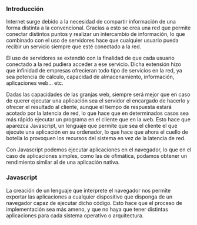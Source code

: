 ### Introducción

Internet surge debido a la necesidad de compartir información de una forma distinta a la convencional. Gracias a esto se crea una red que permite conectar distintos puntos y realizar un intercambio de información, lo que combinado con el uso de servidores hace que cualquier usuario pueda recibir un servicio siempre que esté conectado a la red.

El uso de servidores se extendió con la finalidad de que cada usuario conectado a la red pudiera acceder a ese servicio. Dicha extensión hizo que infinidad de empresas ofrecieran todo tipo de servicios en la red, ya sea potencia de cálculo, capacidad de almacenamiento, información, aplicaciones web... etc.  

Dadas las capacidades de las granjas web, siempre será mejor que en caso de querer ejecutar una aplicación sea el servidor el encargado de hacerlo y ofrecer el resultado al cliente, aunque el tiempo de respuesta estará acotado por la latencia de red, lo que hace que en determinados casos sea más rápido ejecutar un programa en el cliente que en la web. Esto hace que aparezca Javascript, un lenguaje que permite que sea el cliente el que ejecute una aplicación en su ordenador, lo que hace que ahora el cuello de botella lo provoquen los recursos del sistema en vez de la latencia de red.

Con Javascript podemos ejecutar aplicaciones en el navegador, lo que en el caso de aplicaciones simples, como las de ofimática, podamos obtener un rendimiento similar al de una aplicación nativa. 



### Javascript

La creación de un lenguaje que interprete el navegador nos permite exportar las aplicaciones a cualquier dispositivo que disponga de un navegador capaz de ejecutar dicho código. Esto hace que el proceso de implementación sea más ameno, y que no haya que tener distintas aplicaciones para cada sistema operativo o arquitectura.